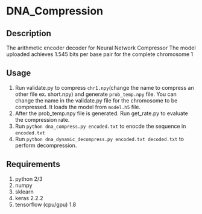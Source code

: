 # DNA_Compression

## Description
The arithmetic encoder decoder for Neural Network Compressor
The model uploaded achieves 1.545 bits per base pair for the complete chromosome 1

## Usage
1. Run validate.py to compress `chr1.npy`(change the name to compress an other file ex. short.npy) and generate `prob_temp.npy` file. You can change the name in the validate.py file for the chromosome to be compressed. It loads the model from `model.h5` file.
2. After the prob_temp.npy file is generated. Run get_rate.py to evaluate the compression rate.
3. Run `python dna_compress.py encoded.txt` to enocde the sequence in `encoded.txt`
4. Run `python dna_dynamic_decompress.py encoded.txt decoded.txt` to perform decompression.

## Requirements
1. python 2/3
2. numpy
3. sklearn
4. keras 2.2.2
5. tensorflow (cpu/gpu) 1.8
